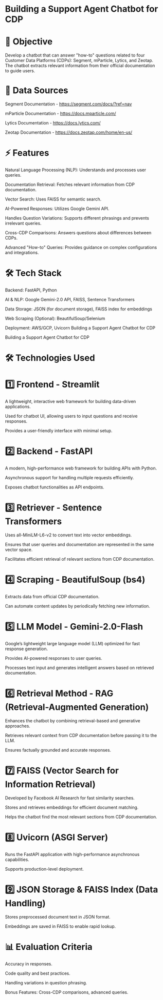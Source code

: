 # Building a Support Agent Chatbot for CDP

# 📌 Objective

Develop a chatbot that can answer "how-to" questions related to four Customer Data Platforms (CDPs): Segment, mParticle, Lytics, and Zeotap. The chatbot extracts relevant information from their official documentation to guide users.

# 🔗 Data Sources

Segment Documentation - https://segment.com/docs/?ref=nav

mParticle Documentation - https://docs.mparticle.com/

Lytics Documentation - https://docs.lytics.com/

Zeotap Documentation - https://docs.zeotap.com/home/en-us/

# ⚡ Features

Natural Language Processing (NLP): Understands and processes user queries.

Documentation Retrieval: Fetches relevant information from CDP documentation.

Vector Search: Uses FAISS for semantic search.

AI-Powered Responses: Utilizes Google Gemini API.

Handles Question Variations: Supports different phrasings and prevents irrelevant queries.

Cross-CDP Comparisons: Answers questions about differences between CDPs.

Advanced "How-to" Queries: Provides guidance on complex configurations and integrations.

# 🛠 Tech Stack

Backend: FastAPI, Python

AI & NLP: Google Gemini-2.0 API, FAISS, Sentence Transformers

Data Storage: JSON (for document storage), FAISS index for embeddings

Web Scraping (Optional): BeautifulSoup/Selenium

Deployment: AWS/GCP, Uvicorn
Building a Support Agent Chatbot for CDP

Building a Support Agent Chatbot for CDP

# 🛠 Technologies Used

# 1️⃣ Frontend - Streamlit

A lightweight, interactive web framework for building data-driven applications.

Used for chatbot UI, allowing users to input questions and receive responses.

Provides a user-friendly interface with minimal setup.

# 2️⃣ Backend - FastAPI

A modern, high-performance web framework for building APIs with Python.

Asynchronous support for handling multiple requests efficiently.

Exposes chatbot functionalities as API endpoints.

# 3️⃣ Retriever - Sentence Transformers

Uses all-MiniLM-L6-v2 to convert text into vector embeddings.

Ensures that user queries and documentation are represented in the same vector space.

Facilitates efficient retrieval of relevant sections from CDP documentation.

# 4️⃣ Scraping - BeautifulSoup (bs4)

Extracts data from official CDP documentation.

Can automate content updates by periodically fetching new information.

# 5️⃣ LLM Model - Gemini-2.0-Flash

Google’s lightweight large language model (LLM) optimized for fast response generation.

Provides AI-powered responses to user queries.

Processes text input and generates intelligent answers based on retrieved documentation.

# 6️⃣ Retrieval Method - RAG (Retrieval-Augmented Generation)

Enhances the chatbot by combining retrieval-based and generative approaches.

Retrieves relevant context from CDP documentation before passing it to the LLM.

Ensures factually grounded and accurate responses.

# 7️⃣ FAISS (Vector Search for Information Retrieval)

Developed by Facebook AI Research for fast similarity searches.

Stores and retrieves embeddings for efficient document matching.

Helps the chatbot find the most relevant sections from CDP documentation.

# 8️⃣ Uvicorn (ASGI Server)

Runs the FastAPI application with high-performance asynchronous capabilities.

Supports production-level deployment.

# 9️⃣ JSON Storage & FAISS Index (Data Handling)

Stores preprocessed document text in JSON format.

Embeddings are saved in FAISS to enable rapid lookup.

# 📊 Evaluation Criteria

Accuracy in responses.

Code quality and best practices.

Handling variations in question phrasing.

Bonus Features: Cross-CDP comparisons, advanced queries.



